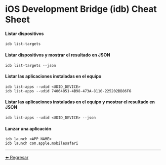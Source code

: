 # iOS Development Bridge (idb) Cheat Sheet

#### Listar dispositivos
```
idb list-targets
```

#### Listar dispositivos y mostrar el resultado en JSON
```
idb list-targets --json
```

#### Listar las aplicaciones instaladas en el equipo
```
idb list-apps --udid <UDID_DEVICE>
idb list-apps --udid 74064851-4B98-473A-8110-225202BB86F6
```

#### Listar las aplicaciones instaladas en el equipo y mostrar el resultado en JSON
```
idb list-apps --udid <UDID_DEVICE> --json
```

#### Lanzar una aplicación
```
idb launch <APP_NAME>
idb launch com.apple.mobilesafari
```

---

[:arrow_left: Regresar](https://github.com/m4lal0/cheatsheets)